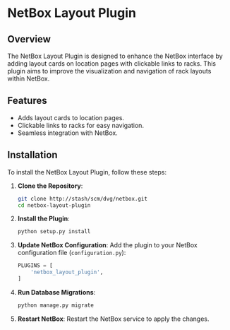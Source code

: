 # NetBox Layout Plugin

## Overview

The NetBox Layout Plugin is designed to enhance the NetBox interface by adding layout cards on location pages with clickable links to racks. This plugin aims to improve the visualization and navigation of rack layouts within NetBox.

## Features

- Adds layout cards to location pages.
- Clickable links to racks for easy navigation.
- Seamless integration with NetBox.

## Installation

To install the NetBox Layout Plugin, follow these steps:

1. **Clone the Repository**:
    ```sh
    git clone http://stash/scm/dvg/netbox.git
    cd netbox-layout-plugin
    ```

2. **Install the Plugin**:
    ```sh
    python setup.py install
    ```

3. **Update NetBox Configuration**:
    Add the plugin to your NetBox configuration file (`configuration.py`):
    ```python
    PLUGINS = [
        'netbox_layout_plugin',
    ]
    ```

4. **Run Database Migrations**:
    ```sh
    python manage.py migrate
    ```

5. **Restart NetBox**:
    Restart the NetBox service to apply the changes.